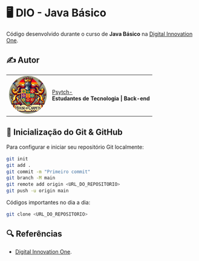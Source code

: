# 🖥️ DIO - Java Básico

Código desenvolvido durante o curso de **Java Básico** na [Digital Innovation One](https://www.dio.me/).  

## ✍️ Autor  

<table>
  <tr>
    <td><img src="https://github.com/Psytch-01/DIO-Java-Basico/blob/main/DISCORD.png" width="100" style="border-radius: 50%;"></td>
    <td>
      <a href="#">Psytch-</a><br>
      <strong>Estudantes de Tecnologia | Back-end </strong>
    </td>
  </tr>
</table>


## 🚀 Inicialização do Git & GitHub
Para configurar e iniciar seu repositório Git localmente:  

```sh
git init
git add .
git commit -m "Primeiro commit"
git branch -M main
git remote add origin <URL_DO_REPOSITORIO>
git push -u origin main

```
Códigos importantes no dia a dia:
```sh 
git clone <URL_DO_REPOSITORIO>

```

## 🔍 Referências 
- [Digital Innovation One](https://www.dio.me/).
